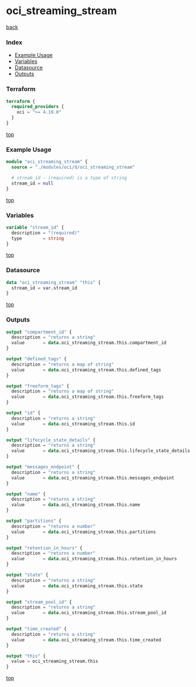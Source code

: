 # oci_streaming_stream

[back](../oci.md)

### Index

- [Example Usage](#example-usage)
- [Variables](#variables)
- [Datasource](#datasource)
- [Outputs](#outputs)

### Terraform

```terraform
terraform {
  required_providers {
    oci = ">= 4.19.0"
  }
}
```

[top](#index)

### Example Usage

```terraform
module "oci_streaming_stream" {
  source = "./modules/oci/d/oci_streaming_stream"

  # stream_id - (required) is a type of string
  stream_id = null
}
```

[top](#index)

### Variables

```terraform
variable "stream_id" {
  description = "(required)"
  type        = string
}
```

[top](#index)

### Datasource

```terraform
data "oci_streaming_stream" "this" {
  stream_id = var.stream_id
}
```

[top](#index)

### Outputs

```terraform
output "compartment_id" {
  description = "returns a string"
  value       = data.oci_streaming_stream.this.compartment_id
}

output "defined_tags" {
  description = "returns a map of string"
  value       = data.oci_streaming_stream.this.defined_tags
}

output "freeform_tags" {
  description = "returns a map of string"
  value       = data.oci_streaming_stream.this.freeform_tags
}

output "id" {
  description = "returns a string"
  value       = data.oci_streaming_stream.this.id
}

output "lifecycle_state_details" {
  description = "returns a string"
  value       = data.oci_streaming_stream.this.lifecycle_state_details
}

output "messages_endpoint" {
  description = "returns a string"
  value       = data.oci_streaming_stream.this.messages_endpoint
}

output "name" {
  description = "returns a string"
  value       = data.oci_streaming_stream.this.name
}

output "partitions" {
  description = "returns a number"
  value       = data.oci_streaming_stream.this.partitions
}

output "retention_in_hours" {
  description = "returns a number"
  value       = data.oci_streaming_stream.this.retention_in_hours
}

output "state" {
  description = "returns a string"
  value       = data.oci_streaming_stream.this.state
}

output "stream_pool_id" {
  description = "returns a string"
  value       = data.oci_streaming_stream.this.stream_pool_id
}

output "time_created" {
  description = "returns a string"
  value       = data.oci_streaming_stream.this.time_created
}

output "this" {
  value = oci_streaming_stream.this
}
```

[top](#index)